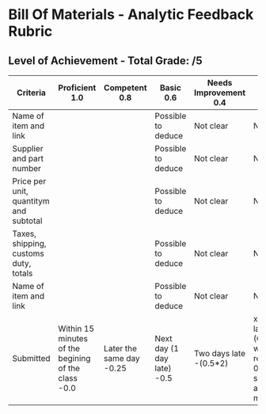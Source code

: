 # Bill Of Materials - Analytic Feedback Rubric
## Level of Achievement - Total Grade:   /5
|Criteria                                            |Proficient 1.0|Competent 0.8|Basic 0.6|Needs Improvement 0.4|NA 0.2|
|----------------------------------------------------|--------------|-------------|---------|---------------------|------|
|Name of item and link                               |              |             |Possible to deduce | Not clear | NA   |
|Supplier and part number                            |              |             |Possible to deduce | Not clear | NA   |
|Price per unit, quantitym and subtotal              |              |             |Possible to deduce | Not clear | NA   |
|Taxes, shipping, customs duty, totals               |              |             |Possible to deduce | Not clear | NA   |
|Name of item and link                               |              |             |Possible to deduce | Not clear | NA   |
|Submitted  |Within 15 minutes of the begining of the class -0.0|Later the same day -0.25|Next day (1 day late) -0.5|Two days late -(0.5*2)|x days late -(0.5*x), will recieve 0/5 if submitted a week or more late.|
